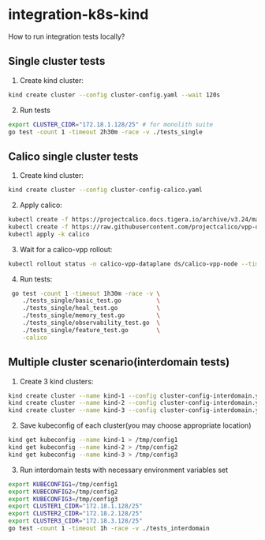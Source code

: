 # integration-k8s-kind

How to run integration tests locally?

## Single cluster tests

1. Create kind cluster:
```bash
kind create cluster --config cluster-config.yaml --wait 120s
```

2. Run tests
```bash
export CLUSTER_CIDR="172.18.1.128/25" # for monolith suite
go test -count 1 -timeout 2h30m -race -v ./tests_single
```

## Calico single cluster tests

1. Create kind cluster:
```bash
kind create cluster --config cluster-config-calico.yaml
```

2. Apply calico:
```bash
kubectl create -f https://projectcalico.docs.tigera.io/archive/v3.24/manifests/tigera-operator.yaml
kubectl create -f https://raw.githubusercontent.com/projectcalico/vpp-dataplane/82c88a14e5e0e3cc5d7f70c52cdbc01c999d3a42/yaml/calico/installation-default.yaml
kubectl apply -k calico
```

3. Wait for a calico-vpp rollout:
```bash
kubectl rollout status -n calico-vpp-dataplane ds/calico-vpp-node --timeout=5m
```

4. Run tests:
```bash
 go test -count 1 -timeout 1h30m -race -v \
    ./tests_single/basic_test.go          \
    ./tests_single/heal_test.go           \
    ./tests_single/memory_test.go         \
    ./tests_single/observability_test.go  \
    ./tests_single/feature_test.go        \
    -calico
```

## Multiple cluster scenario(interdomain tests)
1. Create 3 kind clusters:
```bash
kind create cluster --name kind-1 --config cluster-config-interdomain.yaml --wait 120s
kind create cluster --name kind-2 --config cluster-config-interdomain.yaml --wait 120s
kind create cluster --name kind-3 --config cluster-config-interdomain.yaml --wait 120s
```

2. Save kubeconfig of each cluster(you may choose appropriate location)
```bash
kind get kubeconfig --name kind-1 > /tmp/config1
kind get kubeconfig --name kind-2 > /tmp/config2
kind get kubeconfig --name kind-3 > /tmp/config3
```

3. Run interdomain tests with necessary environment variables set
```bash
export KUBECONFIG1=/tmp/config1
export KUBECONFIG2=/tmp/config2 
export KUBECONFIG3=/tmp/config3 
export CLUSTER1_CIDR="172.18.1.128/25" 
export CLUSTER2_CIDR="172.18.2.128/25"
export CLUSTER3_CIDR="172.18.3.128/25"
go test -count 1 -timeout 1h -race -v ./tests_interdomain
```
